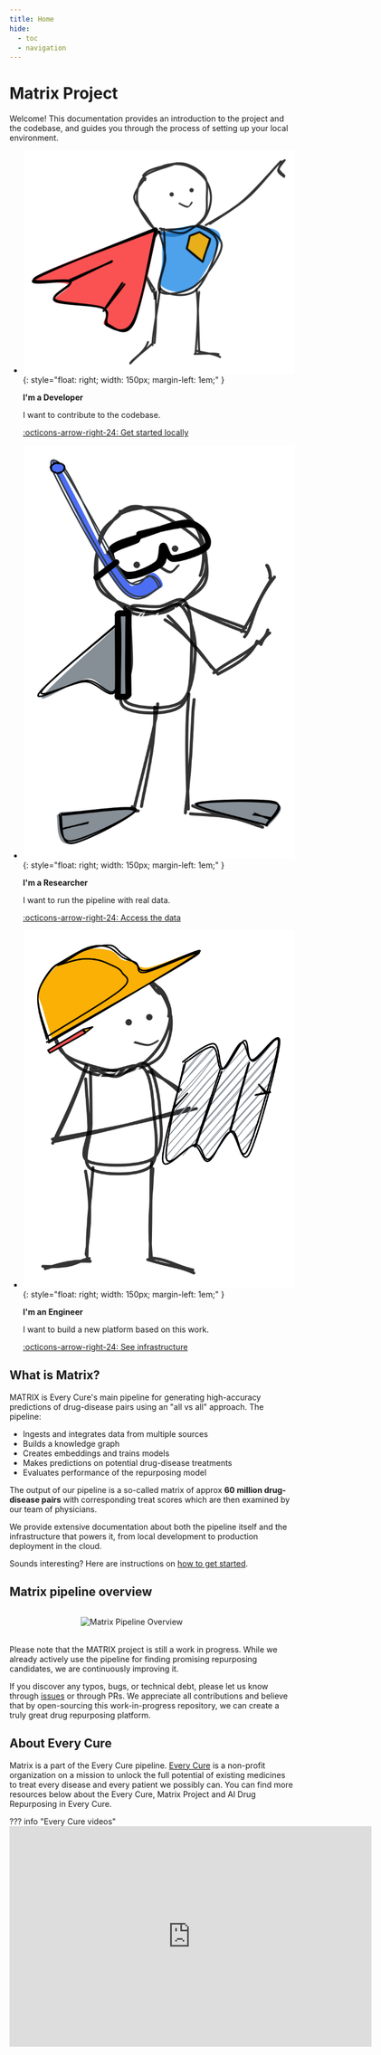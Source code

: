 ```yaml
---
title: Home
hide: 
  - toc
  - navigation
---
```

<!-- NOTE: This file was partially generated using AI assistance. -->
# Matrix Project

Welcome! This documentation provides an introduction to the project and the codebase, and guides you through the process of setting up your local environment.

<div class="grid cards" markdown>

-   ![Developer](assets/img/hero.svg){: style="float: right; width: 150px; margin-left: 1em;" }

    __I'm a Developer__

    I want to contribute to the codebase.

    [:octicons-arrow-right-24: Get started locally](./getting_started/)

-   ![Researcher](assets/img/researcher.svg){: style="float: right; width: 150px; margin-left: 1em;" }

    __I'm a Researcher__

    I want to run the pipeline with real data.

    [:octicons-arrow-right-24: Access the data](./contribute/get_access_to_data/)

-   ![Engineer](assets/img/engineer.svg){: style="float: right; width: 150px; margin-left: 1em;" }

    __I'm an Engineer__

    I want to build a new platform based on this work.

    [:octicons-arrow-right-24: See infrastructure](./infrastructure/)

</div>

## What is Matrix?

MATRIX is Every Cure's main pipeline for generating high-accuracy predictions of drug-disease pairs using an "all vs all" approach. The pipeline:

- Ingests and integrates data from multiple sources
- Builds a knowledge graph
- Creates embeddings and trains models
- Makes predictions on potential drug-disease treatments
- Evaluates performance of the repurposing model

The output of our pipeline is a so-called matrix of approx <strong>60 million drug-disease pairs</strong> with corresponding treat scores which are then examined by our team of physicians.

We provide extensive documentation about both the pipeline itself and the infrastructure that powers it, from local development to production deployment in the cloud.

Sounds interesting? Here are instructions on [how to get started](./getting_started/index.md).

## Matrix pipeline overview

<img src="../../assets/getting_started/matrix_overview.png" alt="Matrix Pipeline Overview" style="width: 50%; margin: 2rem auto; display: block;">

Please note that the MATRIX project is still a work in progress. While we already actively use the pipeline for finding promising repurposing candidates, we are continuously improving it. 

If you discover any typos, bugs, or technical debt, please let us know through [issues](https://github.com/everycure-org/matrix/issues/new?template=bug_report.md) or through PRs. We appreciate all contributions and believe that by open-sourcing this work-in-progress repository, we can create a truly great drug repurposing platform.

## About Every Cure

Matrix is a part of the Every Cure pipeline. [Every Cure](https://everycure.org/about/) is a non-profit organization on a mission to unlock the full potential of existing medicines to treat every disease and every patient we possibly can. You can find more resources below about the Every Cure, Matrix Project and AI Drug Repurposing in Every Cure.

??? info "Every Cure videos"
    <iframe width="640" height="390" src="https://www.youtube.com/embed/3ElaCVvDZfI?si=lk3b1rSMutyiierm" title="YouTube video player" frameborder="0" allow="accelerometer; autoplay; clipboard-write; encrypted-media; gyroscope; picture-in-picture; web-share" referrerpolicy="strict-origin-when-cross-origin" allowfullscreen></iframe>